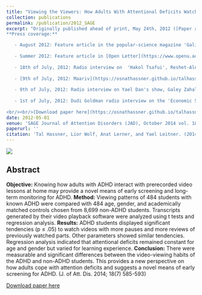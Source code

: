 ```yaml
---
title: "Viewing the Viewers: How Adults With Attentional Deficits Watch Educational Videos"
collection: publications
permalink: /publication/2012_SAGE
excerpt: "Originally published ahead of print, May 24th, 2012 ([Paper at SAGE](http://journals.sagepub.com/doi/abs/10.1177/1087054712443703))<br/><br/> 
**Press coverage:**

   - August 2012: Feature article in the popular-science magazine 'Galileo', issue 168, in Hebrew.
   
   - Summer 2012: Feature article in [Open Letter](https://www.openu.ac.il/newsletter-eng/previous.html), The Open University of Israel magazine. [Available online](https://www.openu.ac.il/newsletter-eng/2012-1/video.html).
   
   - 18th of July, 2012: Radio interview on  'Hakol Tsafui', Reshet-Aleph, in Hebrew.
   
   - [9th of July, 2012: Maariv](https://osnathassner.github.io/talhassner/files/Maariv_July_9th_2012s.jpg) (One of the two largest daily newspapers in Israel), in Hebrew.
   
   - 9th of July, 2012: Radio interview on Yael Dan's show, Galey Zahal, in Hebrew.
   
   - 1st of July, 2012: Dudi Goldman radio interview on the 'Economic Show', Galey Zahal, in Hebrew.
   
<br/><br/>[Download paper here](https://osnathassner.github.io/talhassner/files/2012_SAGE.pdf)"
date: 2012-05-01
venue: 'SAGE Journal of Attention Disorders (JAD), October 2014 vol. 18 no. 7, pp. 585-593'
paperurl: ''
citation: 'Tal Hassner, Lior Wolf, Anat Lerner, and Yael Leitner. (2014). &quot;Viewing the Viewers: How Adults With Attentional Deficits Watch Educational Videos.&quot; <i>SAGE Journal of Attention Disorders (JAD), October 2014 vol. 18 no. 7, pp. 585-593</i>'
---
```


<img src='https://osnathassner.github.io/talhassner/images/ADHD - Icon.jpg'>

Abstract
------
**Objective:** Knowing how adults with ADHD interact with prerecorded video lessons at home may provide a novel means of early screening and long-term monitoring for ADHD. **Method:** Viewing patterns of 484 students with known ADHD were compared with 484 age, gender, and academically matched controls chosen from 8,699 non-ADHD students. Transcripts generated by their video playback software were analyzed using t tests and regression analysis. **Results:** ADHD students displayed significant tendencies (p ≤ .05) to watch videos with more pauses and more reviews of previously watched parts. Other parameters showed similar tendencies. Regression analysis indicated that attentional deficits remained constant for age and gender but varied for learning experience. **Conclusion:** There were measurable and significant differences between the video-viewing habits of the ADHD and non-ADHD students. This provides a new perspective on how adults cope with attention deficits and suggests a novel means of early screening for ADHD. (J. of Att. Dis. 2014; 18(7) 585-593) 


[Download paper here](https://osnathassner.github.io/talhassner/files/2012_SAGE.pdf)
